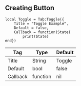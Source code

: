 ## Creating Button
```luau
local Toggle = Tab:Toggle({
    Title = "Toggle Example",
    Default = false,
    Callback = function(State)
        print(State)
end})
```

| Tag         | Type        | Default  |
| ----------- | ----------- |----------|
| Title       | String      | Toggle   |
| Default     | bool        | false    |
| Callback    | function    | nil      |
